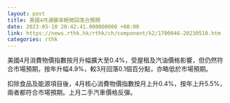 ```yaml
---
layout: post
title: 美國4月通脹率輕微回落合預期
date: 2023-05-10 20:42:41.000000000 +08:00
link: https://news.rthk.hk/rthk/ch/component/k2/1700046-20230510.htm
categories: rthk
---
```


美國4月消費物價指數按月升幅擴大至0.4%，受屋租及汽油價格影響，但仍然符合市場預期，按年升幅4.9%，較3月回落0.1個百分點，亦略低於市場預期。

扣除食品及能源項目後，4月核心消費物價指數按月上升0.4%，按年上升5.5%，兩者都符合市場預期。上月二手汽車價格反彈。
